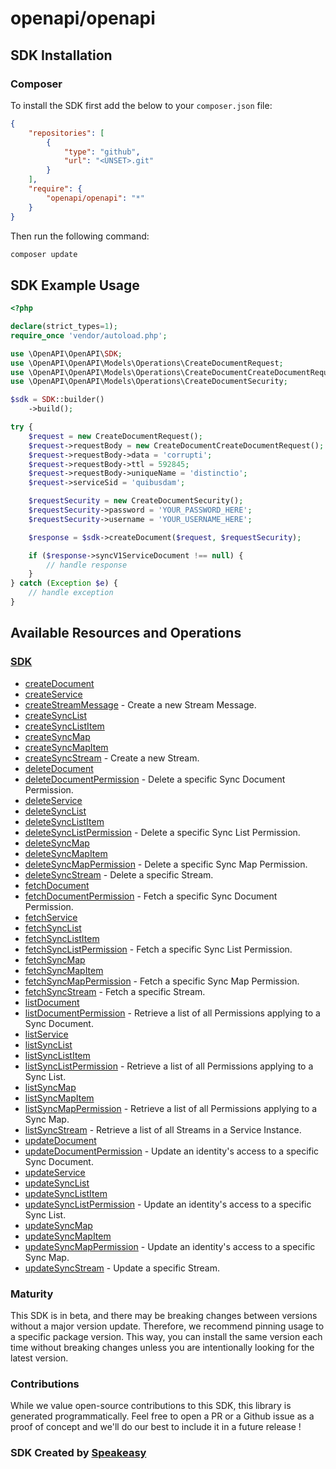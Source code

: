 # openapi/openapi

<!-- Start SDK Installation -->
## SDK Installation

### Composer

To install the SDK first add the below to your `composer.json` file:

```json
{
    "repositories": [
        {
            "type": "github",
            "url": "<UNSET>.git"
        }
    ],
    "require": {
        "openapi/openapi": "*"
    }
}
```

Then run the following command:

```bash
composer update
```
<!-- End SDK Installation -->

## SDK Example Usage
<!-- Start SDK Example Usage -->
```php
<?php

declare(strict_types=1);
require_once 'vendor/autoload.php';

use \OpenAPI\OpenAPI\SDK;
use \OpenAPI\OpenAPI\Models\Operations\CreateDocumentRequest;
use \OpenAPI\OpenAPI\Models\Operations\CreateDocumentCreateDocumentRequest;
use \OpenAPI\OpenAPI\Models\Operations\CreateDocumentSecurity;

$sdk = SDK::builder()
    ->build();

try {
    $request = new CreateDocumentRequest();
    $request->requestBody = new CreateDocumentCreateDocumentRequest();
    $request->requestBody->data = 'corrupti';
    $request->requestBody->ttl = 592845;
    $request->requestBody->uniqueName = 'distinctio';
    $request->serviceSid = 'quibusdam';

    $requestSecurity = new CreateDocumentSecurity();
    $requestSecurity->password = 'YOUR_PASSWORD_HERE';
    $requestSecurity->username = 'YOUR_USERNAME_HERE';

    $response = $sdk->createDocument($request, $requestSecurity);

    if ($response->syncV1ServiceDocument !== null) {
        // handle response
    }
} catch (Exception $e) {
    // handle exception
}
```
<!-- End SDK Example Usage -->

<!-- Start SDK Available Operations -->
## Available Resources and Operations

### [SDK](docs/sdk/README.md)

* [createDocument](docs/sdk/README.md#createdocument)
* [createService](docs/sdk/README.md#createservice)
* [createStreamMessage](docs/sdk/README.md#createstreammessage) - Create a new Stream Message.
* [createSyncList](docs/sdk/README.md#createsynclist)
* [createSyncListItem](docs/sdk/README.md#createsynclistitem)
* [createSyncMap](docs/sdk/README.md#createsyncmap)
* [createSyncMapItem](docs/sdk/README.md#createsyncmapitem)
* [createSyncStream](docs/sdk/README.md#createsyncstream) - Create a new Stream.
* [deleteDocument](docs/sdk/README.md#deletedocument)
* [deleteDocumentPermission](docs/sdk/README.md#deletedocumentpermission) - Delete a specific Sync Document Permission.
* [deleteService](docs/sdk/README.md#deleteservice)
* [deleteSyncList](docs/sdk/README.md#deletesynclist)
* [deleteSyncListItem](docs/sdk/README.md#deletesynclistitem)
* [deleteSyncListPermission](docs/sdk/README.md#deletesynclistpermission) - Delete a specific Sync List Permission.
* [deleteSyncMap](docs/sdk/README.md#deletesyncmap)
* [deleteSyncMapItem](docs/sdk/README.md#deletesyncmapitem)
* [deleteSyncMapPermission](docs/sdk/README.md#deletesyncmappermission) - Delete a specific Sync Map Permission.
* [deleteSyncStream](docs/sdk/README.md#deletesyncstream) - Delete a specific Stream.
* [fetchDocument](docs/sdk/README.md#fetchdocument)
* [fetchDocumentPermission](docs/sdk/README.md#fetchdocumentpermission) - Fetch a specific Sync Document Permission.
* [fetchService](docs/sdk/README.md#fetchservice)
* [fetchSyncList](docs/sdk/README.md#fetchsynclist)
* [fetchSyncListItem](docs/sdk/README.md#fetchsynclistitem)
* [fetchSyncListPermission](docs/sdk/README.md#fetchsynclistpermission) - Fetch a specific Sync List Permission.
* [fetchSyncMap](docs/sdk/README.md#fetchsyncmap)
* [fetchSyncMapItem](docs/sdk/README.md#fetchsyncmapitem)
* [fetchSyncMapPermission](docs/sdk/README.md#fetchsyncmappermission) - Fetch a specific Sync Map Permission.
* [fetchSyncStream](docs/sdk/README.md#fetchsyncstream) - Fetch a specific Stream.
* [listDocument](docs/sdk/README.md#listdocument)
* [listDocumentPermission](docs/sdk/README.md#listdocumentpermission) - Retrieve a list of all Permissions applying to a Sync Document.
* [listService](docs/sdk/README.md#listservice)
* [listSyncList](docs/sdk/README.md#listsynclist)
* [listSyncListItem](docs/sdk/README.md#listsynclistitem)
* [listSyncListPermission](docs/sdk/README.md#listsynclistpermission) - Retrieve a list of all Permissions applying to a Sync List.
* [listSyncMap](docs/sdk/README.md#listsyncmap)
* [listSyncMapItem](docs/sdk/README.md#listsyncmapitem)
* [listSyncMapPermission](docs/sdk/README.md#listsyncmappermission) - Retrieve a list of all Permissions applying to a Sync Map.
* [listSyncStream](docs/sdk/README.md#listsyncstream) - Retrieve a list of all Streams in a Service Instance.
* [updateDocument](docs/sdk/README.md#updatedocument)
* [updateDocumentPermission](docs/sdk/README.md#updatedocumentpermission) - Update an identity's access to a specific Sync Document.
* [updateService](docs/sdk/README.md#updateservice)
* [updateSyncList](docs/sdk/README.md#updatesynclist)
* [updateSyncListItem](docs/sdk/README.md#updatesynclistitem)
* [updateSyncListPermission](docs/sdk/README.md#updatesynclistpermission) - Update an identity's access to a specific Sync List.
* [updateSyncMap](docs/sdk/README.md#updatesyncmap)
* [updateSyncMapItem](docs/sdk/README.md#updatesyncmapitem)
* [updateSyncMapPermission](docs/sdk/README.md#updatesyncmappermission) - Update an identity's access to a specific Sync Map.
* [updateSyncStream](docs/sdk/README.md#updatesyncstream) - Update a specific Stream.
<!-- End SDK Available Operations -->

### Maturity

This SDK is in beta, and there may be breaking changes between versions without a major version update. Therefore, we recommend pinning usage
to a specific package version. This way, you can install the same version each time without breaking changes unless you are intentionally
looking for the latest version.

### Contributions

While we value open-source contributions to this SDK, this library is generated programmatically.
Feel free to open a PR or a Github issue as a proof of concept and we'll do our best to include it in a future release !

### SDK Created by [Speakeasy](https://docs.speakeasyapi.dev/docs/using-speakeasy/client-sdks)

